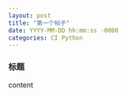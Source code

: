 ```yaml
---
layout: post
title: "第一个帖子"
date: YYYY-MM-DD hh:mm:ss -0000
categories: CI Python
---
```

### 标题

content
